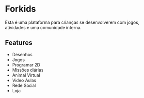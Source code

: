 # Forkids
Esta é uma plataforma para crianças se desenvolverem com jogos, atividades e uma comunidade interna.

## Features
* Desenhos
* Jogos
* Programar 2D
* Missões diárias
* Animal Virtual
* Video Aulas
* Rede Social
* Loja
